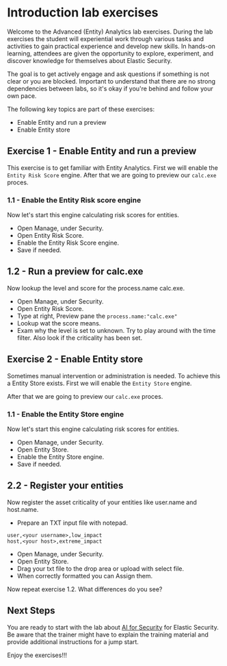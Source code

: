 # Introduction lab exercises

Welcome to the Advanced (Entity) Analytics lab exercises. During the lab exercises the student will experiential work through various tasks and activities to gain practical experience and develop new skills. In hands-on learning, attendees are given the opportunity to explore, experiment, and discover knowledge for themselves about Elastic Security.

The goal is to get actively engage and ask questions if something is not clear or you are blocked. Important to understand that there are no strong dependencies between labs, so it's okay if you're behind and follow your own pace.

The following key topics are part of these exercises:

- Enable Entity and run a preview
- Enable Entity store

## Exercise 1 - Enable Entity and run a preview

This exercise is to get familiar with Entity Analytics. First we will enable the `Entity Risk Score` engine.
After that we are going to preview our `calc.exe` proces.

### 1.1 - Enable the Entity Risk score engine

Now let's start this engine calculating risk scores for entities.

- Open Manage, under Security.
- Open Entity Risk Score.
- Enable the Entity Risk Score engine.
- Save if needed.

## 1.2 - Run a preview for calc.exe

Now lookup the level and score for the process.name calc.exe.

- Open Manage, under Security.
- Open Entity Risk Score.
- Type at right, Preview pane the `process.name:"calc.exe" ` 
- Lookup wat the score means. 
- Exam why the level is set to unknown. Try to play around with the time filter. Also look if the criticality has been set.

## Exercise 2 - Enable Entity store

Sometimes manual intervention or administration is needed. To achieve this a Entity Store exists.  First we will enable the `Entity Store` engine.

After that we are going to preview our `calc.exe` proces.
### 1.1 - Enable the Entity Store engine

Now let's start this engine calculating risk scores for entities.

- Open Manage, under Security.
- Open Entity Store.
- Enable the Entity Store engine.
- Save if needed.

## 2.2 - Register your entities

Now register the asset criticality of your entities like user.name and host.name.

- Prepare an TXT input file with notepad.

```
user,<your username>,low_impact
host,<your host>,extreme_impact
```
- Open Manage, under Security.
- Open Entity Store.
- Drag your txt file to the drop area or upload with select file.
- When correctly formatted you can Assign them.


Now repeat exercise 1.2. What differences do you see?

## Next Steps

You are ready to start with the lab about [AI for Security](../11-AIforSecurity/README.md) for Elastic Security. Be aware that the trainer might have to explain the training material and provide additional instructions for a jump start.

Enjoy the exercises!!!